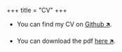 +++
title = "CV"
+++

- You can find my CV on [Github 🡵](https://github.com/Karthik-d-k/CV).

- You can download the pdf [here 🡵](https://github.com/Karthik-d-k/CV/blob/main/KarthikDK_CV.pdf).
